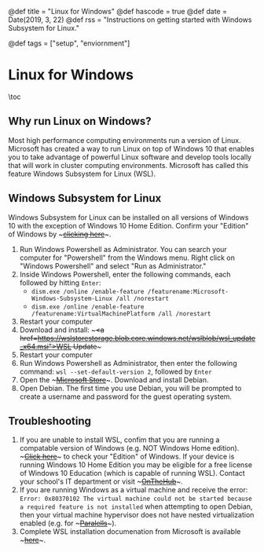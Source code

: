 @def title = "Linux for Windows"
@def hascode = true
@def date = Date(2019, 3, 22)
@def rss = "Instructions on getting started with Windows Subsystem for Linux."

@def tags = ["setup", "enviornment"]

# Linux for Windows

\toc

## Why run Linux on Windows?
Most high performance computing environments run a version of Linux. Microsoft has created a way to run Linux on top of Windows 10 that enables you to take advantage of powerful Linux software and develop tools locally that will work in cluster computing environments. Microsoft has called this feature Windows Subsystem for Linux (WSL).

## Windows Subsystem for Linux
Windows Subsystem for Linux can be installed on all versions of Windows 10 with the exception of Windows 10 Home Edition. Confirm your "Edition" of Windows by ~~~<a href="ms-settings:about?activationSource=SMC-IA-4027391">clicking here</a>~~~.

1. Run Windows Powershell as Administrator. You can search your computer for "Powershell" from the Windows menu. Right click on "Windows Powershell" and select "Run as Administrator."
2. Inside Windows Powershell, enter the following commands, each followed by hitting `Enter`:
    * `dism.exe /online /enable-feature /featurename:Microsoft-Windows-Subsystem-Linux /all /norestart`
    * `dism.exe /online /enable-feature /featurename:VirtualMachinePlatform /all /norestart`
3. Restart your computer
4. Download and install: ~~~<a href=https://wslstorestorage.blob.core.windows.net/wslblob/wsl_update_x64.msi">WSL Update</a>~~~
5. Restart your computer
6. Run Windows Powershell as Administrator, then enter the following command: `wsl --set-default-version 2`, followed by `Enter`
7. Open the ~~~<a href=https://aka.ms/wslstore>Microsoft Store</a>~~~. Download and install Debian.
8. Open Debian. The first time you use Debian, you will be prompted to create a username and password for the guest operating system.

## Troubleshooting
1. If you are unable to install WSL, confim that you are running a compatable version of Windows (e.g. NOT Windows Home edition). ~~~<a href="ms-settings:about?activationSource=SMC-IA-4027391">Click here</a>~~~ to check your "Edition" of Windows. If your device is running Windows 10 Home Edition you may be eligible for a free license of Windows 10 Education (which is capable of running WSL). Contact your school's IT department or visit ~~~<a href="https://onthehub.com/download/free-software/windows-10-education-for-students/" target = "_blank">OnTheHub</a>~~~.
2. If you are running Windows as a virtual machine and receive the error: `Error: 0x80370102 The virtual machine could not be started because a required feature is not installed` when attempting to open Debian, then your virtual machine hypervisor does not have nested virtualization enabled (e.g. for ~~~<a href="https://kb.parallels.com/en/125195">Paralells</a>~~~).
3. Complete WSL installation documenation from Microsoft is available ~~~<a href="https://docs.microsoft.com/en-us/windows/wsl/install-win10" target="_blank">here</a>~~~.
